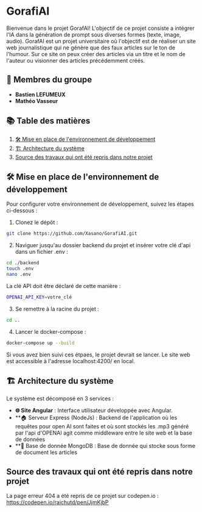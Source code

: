 # GorafiAI

Bienvenue dans le projet GorafAI! L'objectif de ce projet consiste a intégrer l'IA dans la génération de prompt sous diverses formes (texte, image, audio).
GorafAI est un projet universitaire où l'objectif est de réaliser un site web journalistique qui ne génère que des faux articles sur le ton de l'humour.
Sur ce site on peux créer des articles via un titre et le nom de l'auteur ou visionner des articles précédemment créés.

## 👥 Membres du groupe

- **Bastien LEFUMEUX**
- **Mathéo Vasseur**

## 📚 Table des matières

1. [🛠️ Mise en place de l'environnement de développement](#dev-setup)
2. [🏗️ Architecture du système](#system-architecture)
3. [Source des travaux qui ont été repris dans notre projet](#source)

## <span id="dev-setup">🛠️ Mise en place de l'environnement de développement</span>
Pour configurer votre environnement de développement, suivez les étapes ci-dessous :

1. Clonez le dépôt :
```bash
git clone https://github.com/Xasano/GorafiAI.git
```

2. Naviguer jusqu'au dossier backend du projet et insérer votre clé d'api dans un fichier .env :
```bash
cd ./backend
touch .env
nano .env
```
La clé API doit être déclaré de cette manière :
```bash
OPENAI_API_KEY=votre_clé
```

3. Se remettre à la racine du projet :
```bash
cd ..
```

4. Lancer le docker-compose :
```bash
docker-compose up --build
```

Si vous avez bien suivi ces étpaes, le projet devrait se lancer. Le site web est accessible à l'adresse localhost:4200/ en local.

## <span id="system-architecture">🏗️ Architecture du système</span>

Le système est décomposé en 3 services :
- **🌐 Site Angular** : Interface utilisateur développée avec Angular.
- **🏠 Serveur Express (NodeJs) : Backend de l'application où les requêtes pour open AI sont faites et où sont stockés les .mp3 généré par l'api d'OPENAI agit comme middleware entre le site web et la base de données
- **🤝 Base de donnée MongoDB : Base de donnée qui stocke sous forme de document les articles

## <span id="source">Source des travaux qui ont été repris dans notre projet</span>
La page erreur 404 a été repris de ce projet sur codepen.io : https://codepen.io/raichutd/pen/JjmKjbP
